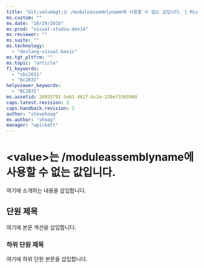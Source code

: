 ```yaml
---
title: "&lt;value&gt;는 /moduleassemblyname에 사용할 수 없는 값입니다. | Microsoft Docs"
ms.custom: ""
ms.date: "10/29/2016"
ms.prod: "visual-studio-dev14"
ms.reviewer: ""
ms.suite: ""
ms.technology: 
  - "devlang-visual-basic"
ms.tgt_pltfrm: ""
ms.topic: "article"
f1_keywords: 
  - "vbc2031"
  - "bc2031"
helpviewer_keywords: 
  - "BC2031"
ms.assetid: 20955791-5e61-462f-bc2e-220ef3365968
caps.latest.revision: 2
caps.handback.revision: 2
author: "stevehoag"
ms.author: "shoag"
manager: "wpickett"
---
```

# &lt;value&gt;는 /moduleassemblyname에 사용할 수 없는 값입니다.
여기에 소개하는 내용을 삽입합니다.  
  
## 단원 제목  
 여기에 본문 섹션을 삽입합니다.  
  
### 하위 단원 제목  
 여기에 하위 단원 본문을 삽입합니다.